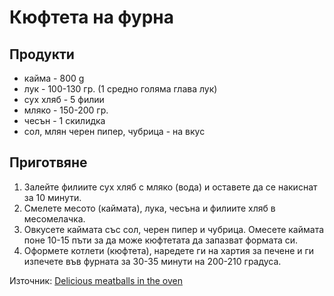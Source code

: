 Кюфтета на фурна
===================================

Продукти
--------

- кайма - 800 g
- лук - 100-130 гр. (1 средно голяма глава лук)
- сух хляб - 5 филии
- мляко - 150-200 гр.
- чесън - 1 скилидка
- сол, млян черен пипер, чубрица - на вкус

Приготвяне
-----------

1. Залейте филиите сух хляб с мляко (вода) и оставете да се накиснат за 10 минути.
2. Смелете месото (каймата), лука, чесъна и филиите хляб в месомелачка.
3. Овкусете каймата със сол, черен пипер и чубрица. Омесете каймата поне 10-15 пъти  за да може кюфтетата да запазват формата си.
4. Оформете котлети (кюфтета), наредете ги на хартия за печене и ги изпечете във фурната за 30-35 минути на 200-210 градуса.

Източник: [Delicious meatballs in the oven](https://www.youtube.com/watch?v=Voz-q3Dm5nM)


